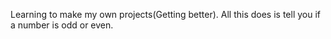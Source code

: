Learning to make my own projects(Getting better).
All this does is tell you if a number is odd or even.
